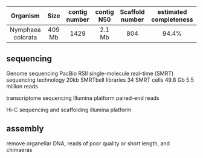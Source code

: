 | Organism | Size | contig<br>number | contig<br>N50 | Scaffold<br>number | estimated completeness | 
| :------------: | :------------: |  :------------: | :------------: | :------------: | :------------: | 
|Nymphaea colorata|409 Mb| 1429 | 2.1 Mb| 804 | 94.4%

## sequencing
Genome sequencing
PacBio RSII single-molecule real-time (SMRT) sequencing technology
20kb SMRTbell libraries
34 SMRT cells
49.8 Gb 5.5 million reads

transcriptome sequencing 
Illumina platform 
paired-end reads

Hi-C sequencing and scaffolding 
illumina platform

## assembly
remove organellar DNA, reads of poor quality or short length, and chimaeras 


<!--stackedit_data:
eyJoaXN0b3J5IjpbMTYzNDY0NzY2NSwtMzQyODE0NTAxLDEwMz
g5Nzc3NzEsMjAzNDMwMDE5NCwtNzI2MjgxMTAxLDYzMzUxNTIx
MCwxMzU2MTg0MjUxLC0xNTM0MjcyMTgxLDE0OTUxMDU0MjAsLT
IwMzc1Mjc0MiwtMTUwNDMzNDExMywtNjQ2NDg1NDMxLDQ5Nzgx
ODgxMF19
-->